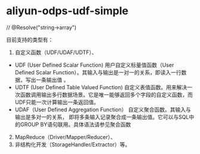 # aliyun-odps-udf-simple


// @Resolve("string->array<string>")

目前支持的类型有：
1. 自定义函数（UDF/UDAF/UDTF）、

  - UDF (User Defined Scalar Function) 用户自定义标量值函数（User Defined Scalar Function）。其输入与输出是一对一的关系，即读入一行数据，写出一条输出值 。
  - UDTF (User Defined Table Valued Function) 自定义表值函数。用来解决一次函数调用输出多行数据场景。它是唯一能够返回多个字段的自定义函数，而UDF只能一次计算输出一条返回值。
  - UDAF（User Defined Aggregation Function） 自定义聚合函数。其输入与输出是多对一的关系， 即将多条输入记录聚合成一条输出值。它可以与SQL中的GROUP BY语句联用。具体语法请参见聚合函数
  
2. MapReduce（Driver/Mapper/Reducer）、
3. 非结构化开发（StorageHandler/Extractor）等。

